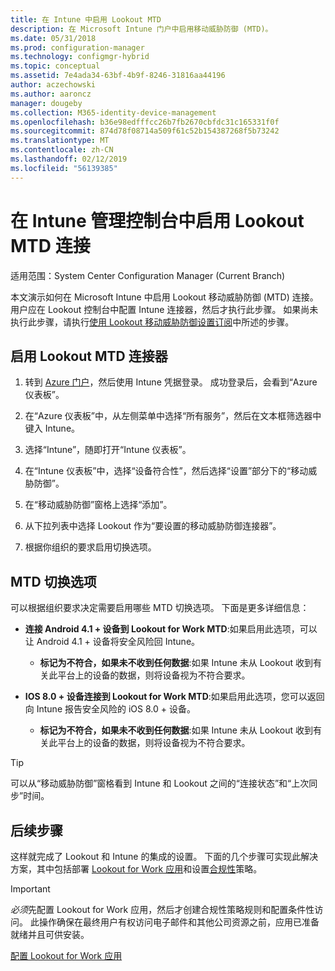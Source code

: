 ```yaml
---
title: 在 Intune 中启用 Lookout MTD
description: 在 Microsoft Intune 门户中启用移动威胁防御 (MTD)。
ms.date: 05/31/2018
ms.prod: configuration-manager
ms.technology: configmgr-hybrid
ms.topic: conceptual
ms.assetid: 7e4ada34-63bf-4b9f-8246-31816aa44196
author: aczechowski
ms.author: aaroncz
manager: dougeby
ms.collection: M365-identity-device-management
ms.openlocfilehash: b36e98edfffcc26b7fb2670cbfdc31c165331f0f
ms.sourcegitcommit: 874d78f08714a509f61c52b154387268f5b73242
ms.translationtype: MT
ms.contentlocale: zh-CN
ms.lasthandoff: 02/12/2019
ms.locfileid: "56139385"
---
```

# <a name="enable-lookout-mtd-connection-in-the-intune-admin-console"></a>在 Intune 管理控制台中启用 Lookout MTD 连接

适用范围：System Center Configuration Manager (Current Branch)

本文演示如何在 Microsoft Intune 中启用 Lookout 移动威胁防御 (MTD) 连接。 用户应在 Lookout 控制台中配置 Intune 连接器，然后才执行此步骤。 如果尚未执行此步骤，请执行[使用 Lookout 移动威胁防御设置订阅](set-up-your-subscription-with-lookout.md)中所述的步骤。



## <a name="enable-the-lookout-mtd-connector"></a>启用 Lookout MTD 连接器

1. 转到 [Azure 门户](https://portal.azure.com)，然后使用 Intune 凭据登录。 成功登录后，会看到“Azure 仪表板”。  

2. 在“Azure 仪表板”中，从左侧菜单中选择“所有服务”，然后在文本框筛选器中键入 Intune。  

3. 选择“Intune”，随即打开“Intune 仪表板”。  

4. 在“Intune 仪表板”中，选择“设备符合性”，然后选择“设置”部分下的“移动威胁防御”。  

5. 在“移动威胁防御”窗格上选择“添加”。  

6. 从下拉列表中选择 Lookout 作为“要设置的移动威胁防御连接器”。  

7. 根据你组织的要求启用切换选项。  



## <a name="mtd-toggle-options"></a>MTD 切换选项

可以根据组织要求决定需要启用哪些 MTD 切换选项。 下面是更多详细信息：

- **连接 Android 4.1 + 设备到 Lookout for Work MTD**:如果启用此选项，可以让 Android 4.1 + 设备将安全风险回 Intune。  
    - **标记为不符合，如果未不收到任何数据**:如果 Intune 未从 Lookout 收到有关此平台上的设备的数据，则将设备视为不符合要求。  

- **IOS 8.0 + 设备连接到 Lookout for Work MTD**:如果启用此选项，您可以返回向 Intune 报告安全风险的 iOS 8.0 + 设备。
    - **标记为不符合，如果未不收到任何数据**:如果 Intune 未从 Lookout 收到有关此平台上的设备的数据，则将设备视为不符合要求。  

> [!TIP]  
> 可以从“移动威胁防御”窗格看到 Intune 和 Lookout 之间的“连接状态”和“上次同步”时间。



## <a name="next-steps"></a>后续步骤
这样就完成了 Lookout 和 Intune 的集成的设置。 下面的几个步骤可实现此解决方案，其中包括部署 [Lookout for Work 应用](configure-and-deploy-lookout-for-work-apps.md)和设置[合规性](enable-device-threat-protection-rule-compliance-policy.md)策略。

>[!IMPORTANT]
> *必须*先配置 Lookout for Work 应用，然后才创建合规性策略规则和配置条件性访问。 此操作确保在最终用户有权访问电子邮件和其他公司资源之前，应用已准备就绪并且可供安装。

[配置 Lookout for Work 应用](configure-and-deploy-lookout-for-work-apps.md)
